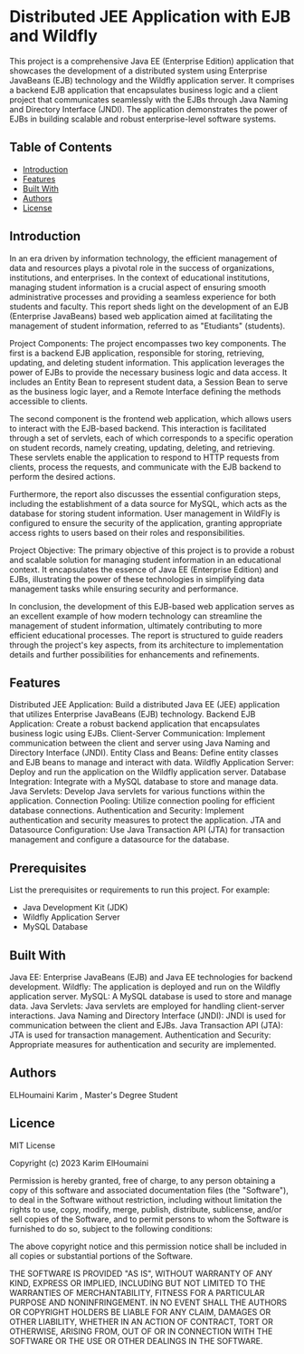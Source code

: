 # Distributed JEE Application with EJB and Wildfly

This project is a comprehensive Java EE (Enterprise Edition) application that showcases the development of a distributed system using Enterprise JavaBeans (EJB) technology and the Wildfly application server. It comprises a backend EJB application that encapsulates business logic and a client project that communicates seamlessly with the EJBs through Java Naming and Directory Interface (JNDI). The application demonstrates the power of EJBs in building scalable and robust enterprise-level software systems.

## Table of Contents

- [Introduction](#introduction)
- [Features](#features)
- [Built With](#built-with)
- [Authors](#authors)
- [License](#license)

## Introduction

In an era driven by information technology, the efficient management of data and resources plays a pivotal role in the success of organizations, institutions, and enterprises. In the context of educational institutions, managing student information is a crucial aspect of ensuring smooth administrative processes and providing a seamless experience for both students and faculty. This report sheds light on the development of an EJB (Enterprise JavaBeans) based web application aimed at facilitating the management of student information, referred to as "Etudiants" (students).

Project Components:
The project encompasses two key components. The first is a backend EJB application, responsible for storing, retrieving, updating, and deleting student information. This application leverages the power of EJBs to provide the necessary business logic and data access. It includes an Entity Bean to represent student data, a Session Bean to serve as the business logic layer, and a Remote Interface defining the methods accessible to clients.

The second component is the frontend web application, which allows users to interact with the EJB-based backend. This interaction is facilitated through a set of servlets, each of which corresponds to a specific operation on student records, namely creating, updating, deleting, and retrieving. These servlets enable the application to respond to HTTP requests from clients, process the requests, and communicate with the EJB backend to perform the desired actions.

Furthermore, the report also discusses the essential configuration steps, including the establishment of a data source for MySQL, which acts as the database for storing student information. User management in WildFly is configured to ensure the security of the application, granting appropriate access rights to users based on their roles and responsibilities.

Project Objective:
The primary objective of this project is to provide a robust and scalable solution for managing student information in an educational context. It encapsulates the essence of Java EE (Enterprise Edition) and EJBs, illustrating the power of these technologies in simplifying data management tasks while ensuring security and performance.

In conclusion, the development of this EJB-based web application serves as an excellent example of how modern technology can streamline the management of student information, ultimately contributing to more efficient educational processes. The report is structured to guide readers through the project's key aspects, from its architecture to implementation details and further possibilities for enhancements and refinements.

## Features

Distributed JEE Application: Build a distributed Java EE (JEE) application that utilizes Enterprise JavaBeans (EJB) technology.
Backend EJB Application: Create a robust backend application that encapsulates business logic using EJBs.
Client-Server Communication: Implement communication between the client and server using Java Naming and Directory Interface (JNDI).
Entity Class and Beans: Define entity classes and EJB beans to manage and interact with data.
Wildfly Application Server: Deploy and run the application on the Wildfly application server.
Database Integration: Integrate with a MySQL database to store and manage data.
Java Servlets: Develop Java servlets for various functions within the application.
Connection Pooling: Utilize connection pooling for efficient database connections.
Authentication and Security: Implement authentication and security measures to protect the application.
JTA and Datasource Configuration: Use Java Transaction API (JTA) for transaction management and configure a datasource for the database.

## Prerequisites

List the prerequisites or requirements to run this project. For example:
- Java Development Kit (JDK)
- Wildfly Application Server
- MySQL Database

## Built With

Java EE: Enterprise JavaBeans (EJB) and Java EE technologies for backend development.
Wildfly: The application is deployed and run on the Wildfly application server.
MySQL: A MySQL database is used to store and manage data.
Java Servlets: Java servlets are employed for handling client-server interactions.
Java Naming and Directory Interface (JNDI): JNDI is used for communication between the client and EJBs.
Java Transaction API (JTA): JTA is used for transaction management.
Authentication and Security: Appropriate measures for authentication and security are implemented.

## Authors

ELHoumaini Karim , Master's Degree Student 


## Licence

MIT License

Copyright (c) 2023 Karim ElHoumaini

Permission is hereby granted, free of charge, to any person obtaining a copy
of this software and associated documentation files (the "Software"), to deal
in the Software without restriction, including without limitation the rights
to use, copy, modify, merge, publish, distribute, sublicense, and/or sell
copies of the Software, and to permit persons to whom the Software is
furnished to do so, subject to the following conditions:

The above copyright notice and this permission notice shall be included in all
copies or substantial portions of the Software.

THE SOFTWARE IS PROVIDED "AS IS", WITHOUT WARRANTY OF ANY KIND, EXPRESS OR
IMPLIED, INCLUDING BUT NOT LIMITED TO THE WARRANTIES OF MERCHANTABILITY,
FITNESS FOR A PARTICULAR PURPOSE AND NONINFRINGEMENT. IN NO EVENT SHALL THE
AUTHORS OR COPYRIGHT HOLDERS BE LIABLE FOR ANY CLAIM, DAMAGES OR OTHER
LIABILITY, WHETHER IN AN ACTION OF CONTRACT, TORT OR OTHERWISE, ARISING FROM,
OUT OF OR IN CONNECTION WITH THE SOFTWARE OR THE USE OR OTHER DEALINGS IN THE
SOFTWARE.

